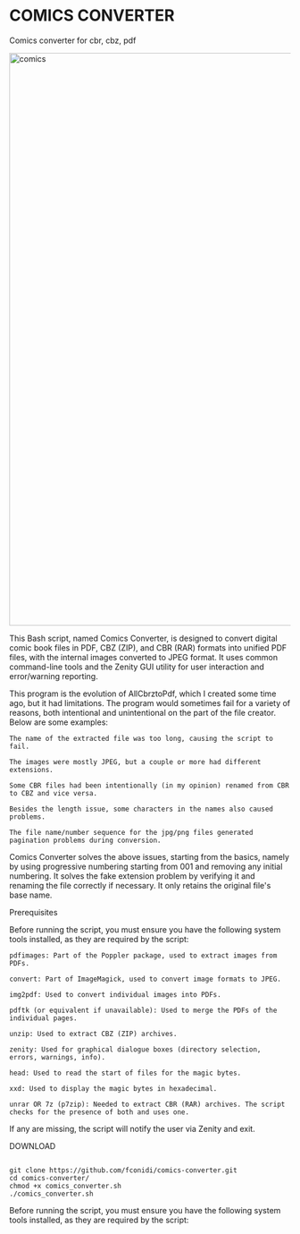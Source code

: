 # COMICS CONVERTER


Comics converter for cbr, cbz, pdf



<img width="1536" height="1024" alt="comics" src="https://github.com/user-attachments/assets/f34f265d-c92b-4ee2-81ce-6cab650937b8" />






This Bash script, named Comics Converter, is designed to convert digital comic book files in PDF, CBZ (ZIP), and CBR (RAR) formats into unified PDF files, with the internal images converted to JPEG format. It uses common command-line tools and the Zenity GUI utility for user interaction and error/warning reporting.

This program is the evolution of AllCbrztoPdf, which I created some time ago, but it had limitations. The program would sometimes fail for a variety of reasons, both intentional and unintentional on the part of the file creator. Below are some examples:

    The name of the extracted file was too long, causing the script to fail.

    The images were mostly JPEG, but a couple or more had different extensions.

    Some CBR files had been intentionally (in my opinion) renamed from CBR to CBZ and vice versa.

    Besides the length issue, some characters in the names also caused problems.

    The file name/number sequence for the jpg/png files generated pagination problems during conversion.

Comics Converter solves the above issues, starting from the basics, namely by using progressive numbering starting from 001 and removing any initial numbering. It solves the fake extension problem by verifying it and renaming the file correctly if necessary. It only retains the original file's base name.

Prerequisites

Before running the script, you must ensure you have the following system tools installed, as they are required by the script:

    pdfimages: Part of the Poppler package, used to extract images from PDFs.

    convert: Part of ImageMagick, used to convert image formats to JPEG.

    img2pdf: Used to convert individual images into PDFs.

    pdftk (or equivalent if unavailable): Used to merge the PDFs of the individual pages.

    unzip: Used to extract CBZ (ZIP) archives.

    zenity: Used for graphical dialogue boxes (directory selection, errors, warnings, info).

    head: Used to read the start of files for the magic bytes.

    xxd: Used to display the magic bytes in hexadecimal.

    unrar OR 7z (p7zip): Needed to extract CBR (RAR) archives. The script checks for the presence of both and uses one.

If any are missing, the script will notify the user via Zenity and exit.

DOWNLOAD

<code> 
git clone https://github.com/fconidi/comics-converter.git
cd comics-converter/
chmod +x comics_converter.sh
./comics_converter.sh
</code>


Before running the script, you must ensure you have the following system tools installed, as they are required by the script:
